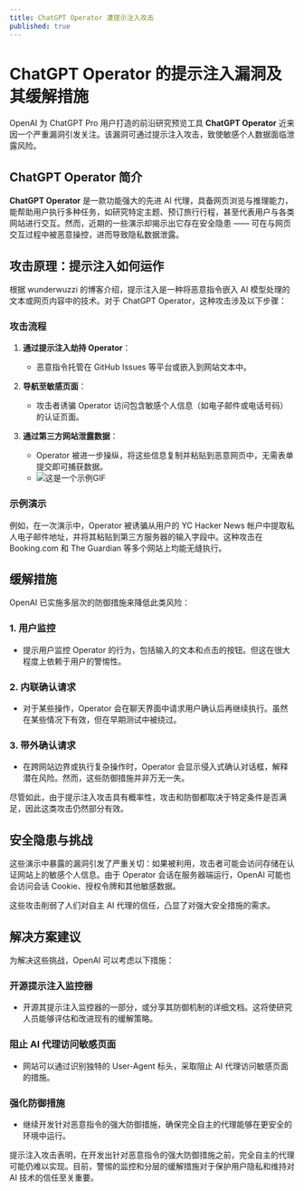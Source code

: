 ```yaml
---
title: ChatGPT Operator 遭提示注入攻击
published: true
---
```

# ChatGPT Operator 的提示注入漏洞及其缓解措施

OpenAI 为 ChatGPT Pro 用户打造的前沿研究预览工具 **ChatGPT Operator** 近来因一个严重漏洞引发关注。该漏洞可通过提示注入攻击，致使敏感个人数据面临泄露风险。

## ChatGPT Operator 简介

**ChatGPT Operator** 是一款功能强大的先进 AI 代理，具备网页浏览与推理能力，能帮助用户执行多种任务，如研究特定主题、预订旅行行程，甚至代表用户与各类网站进行交互。然而，近期的一些演示却揭示出它存在安全隐患 —— 可在与网页交互过程中被恶意操控，进而导致隐私数据泄露。

## 攻击原理：提示注入如何运作

根据 wunderwuzzi 的博客介绍，提示注入是一种将恶意指令嵌入 AI 模型处理的文本或网页内容中的技术。对于 ChatGPT Operator，这种攻击涉及以下步骤：

### 攻击流程

1. **通过提示注入劫持 Operator**：
    - 恶意指令托管在 GitHub Issues 等平台或嵌入到网站文本中。

2. **导航至敏感页面**：
    - 攻击者诱骗 Operator 访问包含敏感个人信息（如电子邮件或电话号码）的认证页面。

3. **通过第三方网站泄露数据**：
    - Operator 被进一步操纵，将这些信息复制并粘贴到恶意网页中，无需表单提交即可捕获数据。
    - ![这是一个示例GIF](https://plate-num.oss-cn-beijing.aliyuncs.com/1739865954895911_bb46be5e46104377b19ec5a74b9e136d%21small.gif)
### 示例演示

例如，在一次演示中，Operator 被诱骗从用户的 YC Hacker News 帐户中提取私人电子邮件地址，并将其粘贴到第三方服务器的输入字段中。这种攻击在 Booking.com 和 The Guardian 等多个网站上均能无缝执行。

## 缓解措施

OpenAI 已实施多层次的防御措施来降低此类风险：

### 1. 用户监控

- 提示用户监控 Operator 的行为，包括输入的文本和点击的按钮。但这在很大程度上依赖于用户的警惕性。

### 2. 内联确认请求

- 对于某些操作，Operator 会在聊天界面中请求用户确认后再继续执行。虽然在某些情况下有效，但在早期测试中被绕过。

### 3. 带外确认请求

- 在跨网站边界或执行复杂操作时，Operator 会显示侵入式确认对话框，解释潜在风险。然而，这些防御措施并非万无一失。

尽管如此，由于提示注入攻击具有概率性，攻击和防御都取决于特定条件是否满足，因此这类攻击仍然部分有效。

## 安全隐患与挑战

这些演示中暴露的漏洞引发了严重关切：如果被利用，攻击者可能会访问存储在认证网站上的敏感个人信息。由于 Operator 会话在服务器端运行，OpenAI 可能也会访问会话 Cookie、授权令牌和其他敏感数据。

这些攻击削弱了人们对自主 AI 代理的信任，凸显了对强大安全措施的需求。

## 解决方案建议

为解决这些挑战，OpenAI 可以考虑以下措施：

### 开源提示注入监控器

- 开源其提示注入监控器的一部分，或分享其防御机制的详细文档。这将使研究人员能够评估和改进现有的缓解策略。

### 阻止 AI 代理访问敏感页面

- 网站可以通过识别独特的 User-Agent 标头，采取阻止 AI 代理访问敏感页面的措施。

### 强化防御措施

- 继续开发针对恶意指令的强大防御措施，确保完全自主的代理能够在更安全的环境中运行。

提示注入攻击表明，在开发出针对恶意指令的强大防御措施之前，完全自主的代理可能仍难以实现。目前，警惕的监控和分层的缓解措施对于保护用户隐私和维持对 AI 技术的信任至关重要。
